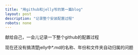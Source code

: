 ```yaml
---
title: "用github和jelly写的第一篇blog"
layout: post
description: "记录整个安装配置过程"
robots: none
---
```

献给自己，一会儿记录一下整个github的配置过程

现在还没有搞清楚jelly中*.md的名称、年份和文件夹自动归属的问题